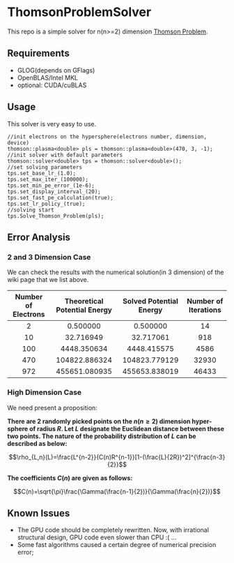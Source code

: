 # ThomsonProblemSolver
This repo is a simple solver for n(n>=2) dimension [Thomson Problem](https://en.wikipedia.org/wiki/Thomson_problem).

## Requirements
- GLOG(depends on GFlags)
- OpenBLAS/Intel MKL
- optional: CUDA/cuBLAS

## Usage
This solver is very easy to use.

    //init electrons on the hypersphere(electrons number, dimension, device)
	thomson::plasma<double> pls = thomson::plasma<double>(470, 3, -1);
	//init solver with default parameters
	thomson::solver<double> tps = thomson::solver<double>();
	//set solving parameters
	tps.set_base_lr_(1.0);
	tps.set_max_iter_(100000);
	tps.set_min_pe_error_(1e-6);
	tps.set_display_interval_(20);
	tps.set_fast_pe_calculation(true);
	tps.set_lr_policy_(true);
	//solving start
	tps.Solve_Thomson_Problem(pls);


## Error Analysis
### 2 and 3 Dimension Case

We can check the results with the numerical solution(in 3 dimension) of the wiki page that we list above.

| Number of Electrons | Theoretical Potential Energy |   Solved Potential Energy   | Number of Iterations |
| :-------: | :-------:| :------: | :------: |
| 2 | 0.500000 | 0.500000 | 14 |
| 10 | 32.716949 | 32.717061 | 918 |
| 100 | 4448.350634 | 4448.415575 | 4586 |
| 470| 104822.886324 | 104823.779129 | 32930 |
| 972| 455651.080935 | 455653.838019 | 46433 |


### High Dimension Case

We need present a proposition:

**There are 2 randomly picked points on the $n(n\geq 2)$ dimension hyper-sphere of radius $R$. Let $L$ designate the Euclidean distance between these two points. The nature of the probability distribution of $L$ can be described as below:**

$$\rho_{L,n}(L)=\frac{L^{n-2}}{C(n)R^{n-1}}[1-(\frac{L}{2R})^2]^{\frac{n-3}{2}}$$

**The coefficients $C(n)$ are given as follows:**

$$C(n)=\sqrt{\pi}\frac{\Gamma(\frac{n-1}{2})}{\Gamma(\frac{n}{2})}$$


## Known Issues
- The GPU code should be completely rewritten. Now, with irrational structural design, GPU code even slower than CPU :( ...
- Some fast algorithms caused a certain degree of numerical precision error;
